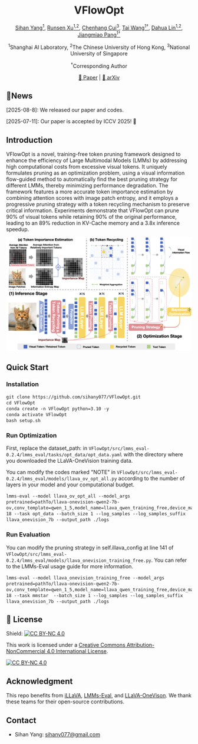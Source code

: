 <div align="center">

# VFlowOpt 

</div>

<p align="center">
  <!-- <b>Authors</b><br> -->
  <a href="https://github.com/sihany077" target="_blank">Sihan Yang<sup>1</sup></a>,
  <a href="https://runsenxu.com" target="_blank">Runsen Xu<sup>1,2</sup></a>,
  <a href="https://github.com/kuaikuaixym" target="_blank">Chenhang Cui<sup>3</sup></a>,
  <a href="https://tai-wang.github.io/" target="_blank">Tai Wang<sup>1†</sup></a>,
  <a href="http://dahua.site/" target="_blank">Dahua Lin<sup>1,2</sup></a>,
  <a href="https://oceanpang.github.io/" target="_blank">Jiangmiao Pang<sup>1†</sup></a>
</p>

<p align="center">
  <sup>1</sup>Shanghai AI Laboratory,
  <sup>2</sup>The Chinese University of Hong Kong,
  <sup>3</sup>National University of Singapore
</p>

<p align="center">
  <sup>†</sup>Corresponding Author
</p>


<p align="center">
  <a href="">📑 Paper</a>  |
  <a href="">📖 arXiv</a>
</p>


## 🔔News


[2025-08-8]: We released our paper and codes.

[2025-07-11]: Our paper is accepted by ICCV 2025! 🎉



## Introduction
VFlowOpt is a novel, training-free token pruning framework designed to enhance the efficiency of Large Multimodal Models (LMMs) by addressing high computational costs from excessive visual tokens. It uniquely formulates pruning as an optimization problem, using a visual information flow-guided method to automatically find the best pruning strategy for different LMMs, thereby minimizing performance degradation. The framework features a more accurate token importance estimation by combining attention scores with image patch entropy, and it employs a progressive pruning strategy with a token recycling mechanism to preserve critical information. Experiments demonstrate that VFlowOpt can prune 90% of visual tokens while retaining 90% of the original performance, leading to an 89% reduction in KV-Cache memory and a 3.8x inference speedup.

![Alt text](assets/framework.jpg)






## Quick Start

### Installation
```
git clone https://github.com/sihany077/VFlowOpt.git
cd VFlowOpt
conda create -n VFlowOpt python=3.10 -y
conda activate VFlowOpt
bash setup.sh
```

### Run Optimization
First, replace the dataset_path: in ```VFlowOpt/src/lmms_eval-0.2.4/lmms_eval/tasks/opt_data/opt_data.yaml``` with the directory where you downloaded the LLaVA-OneVision training data.

You can modify the codes marked "NOTE" in ```VFlowOpt/src/lmms_eval-0.2.4/lmms_eval/models/llava_ov_opt_all.py``` according to the number of layers in your model and your computational budget.
```
lmms-eval --model llava_ov_opt_all --model_args pretrained=pathTo/llava-onevision-qwen2-7b-ov,conv_template=qwen_1_5,model_name=llava_qwen_training_free,device_map=auto,enable_illava_vit=True,illava_vit_k=25,enable_illava_llm=True,illava_llm_k=9-18 --task opt_data --batch_size 1 --log_samples --log_samples_suffix llava_onevision_7b --output_path ./logs
```

### Run Evaluation
You can modify the pruning strategy in self.illava_config at line 141 of ```VFlowOpt/src/lmms_eval-0.2.4/lmms_eval/models/llava_onevision_training_free.py```. You can refer to the LMMs-Eval usage guide for more information.
```
lmms-eval --model llava_onevision_training_free --model_args pretrained=pathTo/llava-onevision-qwen2-7b-ov,conv_template=qwen_1_5,model_name=llava_qwen_training_free,device_map=auto,enable_illava_vit=True,illava_vit_k=25,enable_illava_llm=True,illava_llm_k=9-18 --task mmstar  --batch_size 1 --log_samples --log_samples_suffix llava_onevision_7b --output_path ./logs
```


<!-- ## 🔗 Citation

If you find our work and this codebase helpful, please consider starring this repo 🌟 and cite:

```bibtex
@article{yang2025mmsi,
  title={MMSI-Bench: A Benchmark for Multi-Image Spatial Intelligence},
  author={Yang, Sihan and Xu, Runsen and Xie, Yiman and Yang, Sizhe and Li, Mo and Lin, Jingli and Zhu, Chenming and Chen, Xiaochen and Duan, Haodong and Yue, Xiangyu and Lin, Dahua and Wang, Tai and Pang, Jiangmiao},
  journal={arXiv preprint arXiv:2505.23764},
  year={2025}
}
``` -->

## 📄 License

Shield: [![CC BY-NC 4.0][cc-by-nc-shield]][cc-by-nc]

This work is licensed under a
[Creative Commons Attribution-NonCommercial 4.0 International License][cc-by-nc].

[![CC BY-NC 4.0][cc-by-nc-image]][cc-by-nc]

[cc-by-nc]: https://creativecommons.org/licenses/by-nc/4.0/
[cc-by-nc-image]: https://licensebuttons.net/l/by-nc/4.0/88x31.png
[cc-by-nc-shield]: https://img.shields.io/badge/License-CC%20BY--NC%204.0-lightgrey.svg

## Acknowledgment
This repo benefits from [iLLaVA](https://github.com/hulianyuyy/iLLaVA), [LMMs-Eval](https://github.com/EvolvingLMMs-Lab/lmms-eval), and [LLaVA-OneVison](https://github.com/LLaVA-VL/LLaVA-NeXT). We thank these teams for their open-source contributions.

## Contact
- Sihan Yang: sihany077@gmail.com